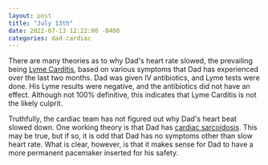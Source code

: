 ```yaml
---
layout: post
title: "July 13th"
date: 2022-07-13 12:22:00 -0400
categories: dad-cardiac
---
```


There are many theories as to why Dad's heart rate slowed, the prevailing being [Lyme Carditis](https://www.cdc.gov/lyme/treatment/lymecarditis.html), based on various symptoms that Dad has experienced over the last two months. Dad was given IV antibiotics, and Lyme tests were done. His Lyme results were negative, and the antibiotics did not have an effect. Although not 100% definitive, this indicates that Lyme Carditis is not the likely culprit.

Truthfully, the cardiac team has not figured out why Dad's heart beat slowed down. One working theory is that Dad has [cardiac sarcoidosis](https://www.mayoclinic.org/diseases-conditions/sarcoidosis/symptoms-causes/syc-20350358#:~:text=Sarcoidosis%20is%20a%20disease%20characterized,skin,%20heart%20and%20other%20organs). This may be true, but if so, it is odd that Dad has no symptoms other than slow heart rate. What is clear, however, is that it makes sense for Dad to have a more permanent pacemaker inserted for his safety.
